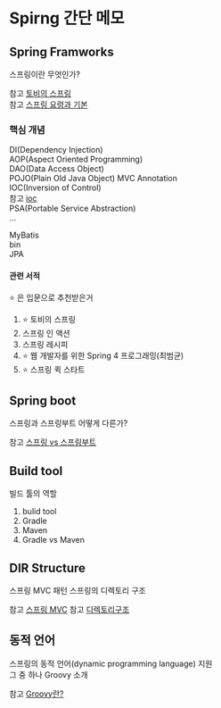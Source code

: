 Spirng 간단 메모
================

Spring Framworks
----------------

스프링이란 무엇인가?

참고 [토비의 스프링](https://jongmin92.github.io/2018/05/20/Spring/toby-8/#%EC%8A%A4%ED%94%84%EB%A7%81%EC%9D%B4%EB%9E%80-%EB%AC%B4%EC%97%87%EC%9D%B8%EA%B0%80)  
참고 [스프링 요령과 기본](https://taes-k.github.io/trick&basic.html)

### 핵심 개념

DI(Dependency Injection)    
AOP(Aspect Oriented Programming)     
DAO(Data Access Object)     
POJO(Plain Old Java Object) MVC Annotation     
IOC(Inversion of Control)  
참고 [ioc](https://martinfowler.com/articles/injection.html)    
PSA(Portable Service Abstraction)      
...      
   
MyBatis   
bin   
JPA   

#### 관련 서적

⭐ 은 입문으로 추천받은거

1.	⭐ 토비의 스프링
2.	스프링 인 액션  
3.	스프링 레시피
4.	⭐ 웹 개발자를 위한 Spring 4 프로그래밍(최범균)
5.	⭐ 스프링 퀵 스타트

Spring boot
-----------

스프링과 스프링부트 어떻게 다른가?

참고 [스프링 vs 스프링부트](https://dzone.com/articles/spring-vs-spring-boot)

Build tool
----------

빌드 툴의 역할

1.	bulid tool
2.	Gradle
3.	Maven
4.	Gradle vs Maven

DIR Structure
-------------

스프링 MVC 패턴
스프링의 디렉토리 구조  

참고 [스프링 MVC](https://coding-restaurant.tistory.com/106)
참고 [디렉토리구조](https://shlee0882.tistory.com/127)


동적 언어
---------

스프링의 동적 언어(dynamic programming language) 지원  
그 중 하나 Groovy 소개

참고 [Groovy란?](https://galid1.tistory.com/647)